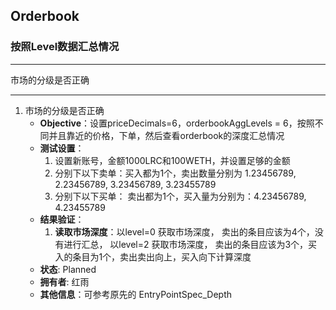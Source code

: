 ## Orderbook

### 按照Level数据汇总情况
--- 
市场的分级是否正确

--- 
1. 市场的分级是否正确
    - **Objective**：设置priceDecimals=6，orderbookAggLevels = 6，按照不同并且靠近的价格，下单，然后查看orderbook的深度汇总情况
    - **测试设置**：
        1. 设置新账号，金额1000LRC和100WETH，并设置足够的金额
        2. 分别下以下卖单：买入都为1个，卖出数量分别为 1.23456789, 2.23456789, 3.23456789, 3.23455789
        3. 分别下以下买单： 卖出都为1个，买入量为分别为：4.23456789, 4.23455789
    - **结果验证**：
        1. **读取市场深度**：以level=0 获取市场深度， 卖出的条目应该为4个，没有进行汇总，
                            以level=2 获取市场深度， 卖出的条目应该为3个，买入的条目为1个，卖出卖出向上，买入向下计算深度
    - **状态**: Planned
    - **拥有者**: 红雨
    - **其他信息**：可参考原先的 EntryPointSpec_Depth